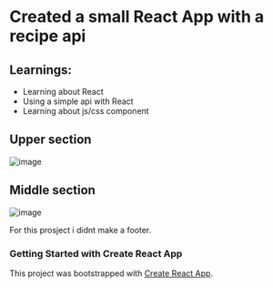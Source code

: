 # Created a small React App with a recipe api

## Learnings:

- Learning about React
- Using a simple api with React
- Learning about js/css component

## Upper section

![image](https://user-images.githubusercontent.com/33283405/103445966-8ec61780-4c7a-11eb-9d8a-f36c31790197.png)

## Middle section

![image](https://user-images.githubusercontent.com/33283405/103445989-c765f100-4c7a-11eb-9bfd-1cdc6ff4bfd8.png)

For this prosject i didnt make a footer.

### Getting Started with Create React App

This project was bootstrapped with [Create React App](https://github.com/facebook/create-react-app).
